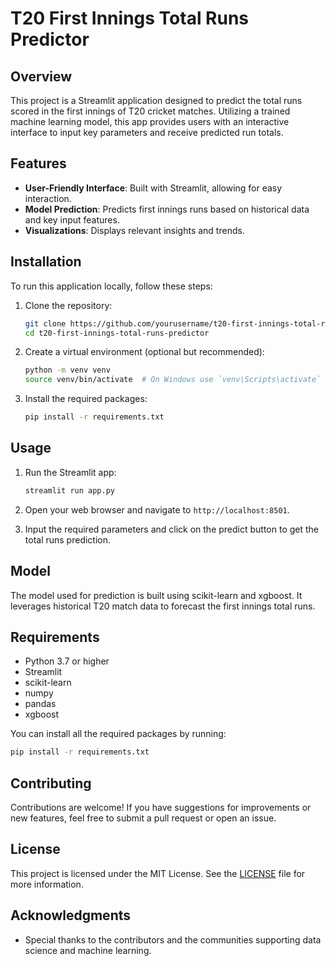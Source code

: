 

# T20 First Innings Total Runs Predictor

## Overview

This project is a Streamlit application designed to predict the total runs scored in the first innings of T20 cricket matches. Utilizing a trained machine learning model, this app provides users with an interactive interface to input key parameters and receive predicted run totals.

## Features

- **User-Friendly Interface**: Built with Streamlit, allowing for easy interaction.
- **Model Prediction**: Predicts first innings runs based on historical data and key input features.
- **Visualizations**: Displays relevant insights and trends.

## Installation

To run this application locally, follow these steps:

1. Clone the repository:
   ```bash
   git clone https://github.com/yourusername/t20-first-innings-total-runs-predictor.git
   cd t20-first-innings-total-runs-predictor
   ```

2. Create a virtual environment (optional but recommended):
   ```bash
   python -m venv venv
   source venv/bin/activate  # On Windows use `venv\Scripts\activate`
   ```

3. Install the required packages:
   ```bash
   pip install -r requirements.txt
   ```

## Usage

1. Run the Streamlit app:
   ```bash
   streamlit run app.py
   ```

2. Open your web browser and navigate to `http://localhost:8501`.

3. Input the required parameters and click on the predict button to get the total runs prediction.

## Model

The model used for prediction is built using scikit-learn and xgboost. It leverages historical T20 match data to forecast the first innings total runs.

## Requirements

- Python 3.7 or higher
- Streamlit
- scikit-learn
- numpy
- pandas
- xgboost

You can install all the required packages by running:
```bash
pip install -r requirements.txt
```

## Contributing

Contributions are welcome! If you have suggestions for improvements or new features, feel free to submit a pull request or open an issue.

## License

This project is licensed under the MIT License. See the [LICENSE](LICENSE) file for more information.

## Acknowledgments

- Special thanks to the contributors and the communities supporting data science and machine learning.


